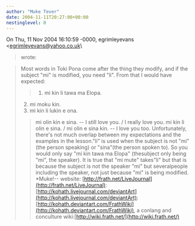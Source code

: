 ```yaml
---
author: "Muke Tever"
date: 2004-11-11T20:27:00+00:00
nestinglevel: 0
---
```

On Thu, 11 Nov 2004 16:10:59 -0000, egrimleyevans <[egrimleyevans@yahoo.co.uk](mailto://egrimleyevans@yahoo.co.uk)\
>wrote:

> Most words in Toki Pona come after the thing they modify, and if the
> subject "mi" is modified, you need "li". From that I would have
> expected:
>> 1. mi kin li tawa ma Elopa.
> 2. mi moku kin.
> 3. mi kin li lukin e ona.
>> mi olin kin e sina. --
 I still love you. / I really love you.
> mi kin li olin e sina. / mi olin e sina kin. --
 I love you too.
>> Unfortunately, there's not much overlap between my expectations and
> the examples in the lesson."li" is used when the subject is not "mi" (the person speaking) or "sina"(the person spoken to). So you would only say "mi kin tawa ma Elopa" (thesubject only being "mi", the speaker). It is true that "mi mute" takes"li" but that is because the subject is not the speaker "mi" but severalpeople including the speaker, not just because "mi" is being modified. \*Muke!--
website: [http://frath.net/LiveJournal](http://frath.net/LiveJournal): [http://kohath.livejournal.com/deviantArt](http://kohath.livejournal.com/deviantArt): [http://kohath.deviantart.com/FrathWiki](http://kohath.deviantart.com/FrathWiki), a conlang and conculture wiki:[http://wiki.frath.net/](http://wiki.frath.net/)
